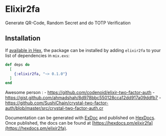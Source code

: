 # Elixir2fa

Generate QR-Code, Random Secret and do TOTP Verification

## Installation

If [available in Hex](https://hex.pm/docs/publish), the package can be installed
by adding `elixir2fa` to your list of dependencies in `mix.exs`:

```elixir
def deps do
  [
    {:elixir2fa, "~> 0.1.0"}
  ]
end
```

Awesome person : 
	- https://github.com/codenoid/elixir-two-factor-auth
	- https://gist.github.com/ahmadshah/8d978bbc550128cca12dd917a09ddfb7
	- https://github.com/SushiChain/crystal-two-factor-auth/blob/master/src/crystal-two-factor-auth.cr

Documentation can be generated with [ExDoc](https://github.com/elixir-lang/ex_doc)
and published on [HexDocs](https://hexdocs.pm). Once published, the docs can
be found at [https://hexdocs.pm/elixir2fa](https://hexdocs.pm/elixir2fa).
